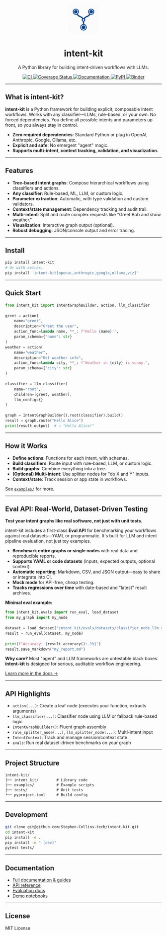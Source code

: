 <p align="center">
  <img src="assets/logo.png" alt="Intent Kit Logo" height="100" style="border-radius: 16px;"/>
</p>

<h1 align="center">intent-kit</h1>
<p align="center">A Python library for building intent-driven workflows with LLMs.</p>

<p align="center">
  <a href="https://github.com/Stephen-Collins-tech/intent-kit/actions/workflows/ci.yml">
    <img src="https://github.com/Stephen-Collins-tech/intent-kit/actions/workflows/ci.yml/badge.svg" alt="CI"/>
  </a>
  <a href="https://codecov.io/gh/Stephen-Collins-tech/intent-kit">
    <img src="https://codecov.io/gh/Stephen-Collins-tech/intent-kit/branch/main/graph/badge.svg" alt="Coverage Status"/>
  </a>
  <a href="https://docs.intentkit.io">
    <img src="https://img.shields.io/badge/docs-online-blue" alt="Documentation"/>
  </a>
  <a href="https://pypi.org/project/intentkit-py">
    <img src="https://img.shields.io/pypi/v/intentkit-py" alt="PyPI"/>
  </a>
  <a href="https://mybinder.org/v2/gh/Stephen-Collins-tech/intent-kit/HEAD?filepath=examples%2Fsimple_demo.ipynb">
    <img src="https://mybinder.org/badge_logo.svg" alt="Binder"/>
  </a>
</p>

---

## What is intent-kit?

**intent-kit** is a Python framework for building explicit, composable intent workflows.
Works with any classifier—LLMs, rule-based, or your own.
No forced dependencies. You define all possible intents and parameters up front, so you always stay in control.

* **Zero required dependencies**: Standard Python or plug in OpenAI, Anthropic, Google, Ollama, etc.
* **Explicit and safe**: No emergent "agent" magic.
* **Supports multi-intent, context tracking, validation, and visualization.**

---

## Features

* **Tree-based intent graphs**: Compose hierarchical workflows using classifiers and actions.
* **Any classifier**: Rule-based, ML, LLM, or custom logic.
* **Parameter extraction**: Automatic, with type validation and custom validators.
* **Context/state management**: Dependency tracking and audit trail.
* **Multi-intent**: Split and route complex requests like "Greet Bob and show weather."
* **Visualization**: Interactive graph output (optional).
* **Robust debugging**: JSON/console output and error tracing.

---

## Install

```bash
pip install intent-kit
# Or with extras:
pip install 'intent-kit[openai,anthropic,google,ollama,viz]'
```

---

## Quick Start

```python
from intent_kit import IntentGraphBuilder, action, llm_classifier

greet = action(
    name="greet",
    description="Greet the user",
    action_func=lambda name, **_: f"Hello {name}!",
    param_schema={"name": str}
)
weather = action(
    name="weather",
    description="Get weather info",
    action_func=lambda city, **_: f"Weather in {city} is sunny.",
    param_schema={"city": str}
)

classifier = llm_classifier(
    name="root",
    children=[greet, weather],
    llm_config={}
)

graph = IntentGraphBuilder().root(classifier).build()
result = graph.route("Hello Alice")
print(result.output)  # → "Hello Alice!"
```

---

## How it Works

* **Define actions**: Functions for each intent, with schemas.
* **Build classifiers**: Route input with rule-based, LLM, or custom logic.
* **Build graphs**: Combine everything into a tree.
* **(Optional) Multi-intent**: Use splitter nodes for "do X and Y" inputs.
* **Context/state**: Track session or app state in workflows.

See [`examples/`](examples/) for more.

---

## Eval API: Real-World, Dataset-Driven Testing

**Test your intent graphs like real software, not just with unit tests.**

intent-kit includes a first-class **Eval API** for benchmarking your workflows against real datasets—YAML or programmatic. It's built for LLM and intent pipeline evaluation, not just toy examples.

* **Benchmark entire graphs or single nodes** with real data and reproducible reports.
* **Supports YAML or code datasets** (inputs, expected outputs, optional context).
* **Automatic reporting**: Markdown, CSV, and JSON output—easy to share or integrate into CI.
* **Mock mode** for API-free, cheap testing.
* **Tracks regressions over time** with date-based and "latest" result archives.

**Minimal eval example:**

```python
from intent_kit.evals import run_eval, load_dataset
from my_graph import my_node

dataset = load_dataset("intent_kit/evals/datasets/classifier_node_llm.yaml")
result = run_eval(dataset, my_node)

print(f"Accuracy: {result.accuracy():.1%}")
result.save_markdown("my_report.md")
```

**Why care?**
Most "agent" and LLM frameworks are untestable black boxes. **intent-kit** is designed for serious, auditable workflow engineering.

[Learn more in the docs →](https://docs.intentkit.io/evaluation/)

---

## API Highlights

* `action(...)`: Create a leaf node (executes your function, extracts arguments)
* `llm_classifier(...)`: Classifier node using LLM or fallback rule-based logic
* `IntentGraphBuilder()`: Fluent graph assembly
* `rule_splitter_node(...)`, `llm_splitter_node(...)`: Multi-intent input
* `IntentContext`: Track and manage session/context state
* `evals`: Run real dataset-driven benchmarks on your graph

---

## Project Structure

```
intent-kit/
├── intent_kit/        # Library code
├── examples/          # Example scripts
├── tests/             # Unit tests
└── pyproject.toml     # Build config
```

---

## Development

```bash
git clone git@github.com:Stephen-Collins-tech/intent-kit.git
cd intent-kit
pip install -e .
pip install -e ".[dev]"
pytest tests/
```

---

## Documentation

* [Full documentation & guides](https://docs.intentkit.io)
* [API reference](https://docs.intentkit.io/reference/)
* [Evaluation docs](https://docs.intentkit.io/evaluation/)
* [Demo notebooks](https://mybinder.org/v2/gh/Stephen-Collins-tech/intent-kit/HEAD?filepath=examples%2Fsimple_demo.ipynb)

---

## License

MIT License